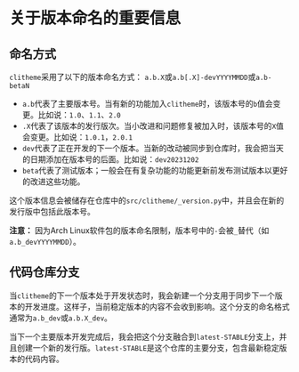 # 关于版本命名的重要信息

## 命名方式

`clitheme`采用了以下的版本命名方式：
`a.b.X`或`a.b[.X]-devYYYYMMDD`或`a.b-betaN`

- `a.b`代表了主要版本号。当有新的功能加入`clitheme`时，该版本号的`b`值会变更。比如说：`1.0`、`1.1`、`2.0`
- `.X`代表了该版本的发行版次。当小改进和问题修复被加入时，该版本号的`X`值会变更。比如说：`1.0.1`，`2.0.1`
- `dev`代表了正在开发的下一个版本。当新的改动被同步到仓库时，我会把当天的日期添加在版本号的后面。比如说：`dev20231202`
- `beta`代表了测试版本；一般会在有复杂功能的功能更新前发布测试版本以更好的改进这些功能。

这个版本信息会被储存在仓库中的`src/clitheme/_version.py`中，并且会在新的发行版中包括此版本号。

**注意：** 因为Arch Linux软件包的版本命名限制，版本号中的`-`会被`_`替代（如`a.b_devYYYYMMDD`）。

## 代码仓库分支

当`clitheme`的下一个版本处于开发状态时，我会新建一个分支用于同步下一个版本的开发进度。这样子，当前稳定版本的内容不会收到影响。这个分支的命名格式通常为`a.b_dev`或`a.b.X_dev`。

当下一个主要版本开发完成后，我会把这个分支融合到`latest-STABLE`分支上，并且创建一个新的发行版。`latest-STABLE`是这个仓库的主要分支，包含最新稳定版本的代码内容。
